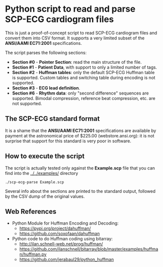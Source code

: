 # Python script to read and parse SCP-ECG cardiogram files

This is just a proof-of-concept script to read SCP-ECG 
cardiogram files and convert them into CSV format. It supports a 
very limited subset of the **ANSI/AAMI EC71:2001** 
specifications.

The script parses the following sections:

* **Section #0** - **Pointer Section**: read the main structure 
of the file.
* **Section #1** - **Patient Data**, with support to only a 
limited number of tags.
* **Section #2** - **Huffman tables**: only the default SCP-ECG 
Huffman table is supported. Custom tables and switching table 
during encoding is not supported.
* **Section #3** - **ECG lead definition**.
* **Section #6** - **Rhythm data**: only "second difference" 
sequences are supported. Bimodal compression, reference beat 
compression, etc. are not supported.

## The SCP-ECG standard format

It is a shame that the **ANSI/AAMI EC71:2001** specifications 
are available by payment at the astronomical price of $225.00 
(webstore.ansi.org): it is not surprise that support for this 
standard is very poor in software.

## How to execute the script

The script is actually tested only against the **Example.scp** 
file that you can find into the 
[../../examples/](../..examples/) directory

```
./scp-ecg-parse Example.scp
```

Several info about the sections are printed to the standard 
output, followed by the CSV dump of the original values.

## Web References

* Python Module for Huffman Encoding and Decoding:
  * https://pypi.org/project/dahuffman/
  * https://github.com/soxofaan/dahuffman
* Python code to do Huffman coding using bitarray:
  * http://ilan.schnell-web.net/prog/huffman/
  * https://github.com/ilanschnell/bitarray/blob/master/examples/huffman/huffman.py
  * https://github.com/jerabaul29/python_huffman
